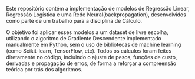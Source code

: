 Este repositório contém a implementação de modelos de Regressão Linear, Regressão Logística e uma Rede Neural(backpropagation), desenvolvidos como parte de um trabalho para a disciplina de Cálculo.

O objetivo foi aplicar esses modelos a um dataset de livre escolha, utilizando o algoritmo de Gradiente Descendente implementado manualmente em Python, sem o uso de bibliotecas de machine learning (como Scikit-learn, TensorFlow, etc). Todos os cálculos foram feitos diretamente no código, incluindo o ajuste de pesos, funções de custo, derivadas e propagação de erros, de forma a reforçar a compreensão teórica por trás dos algoritmos.
